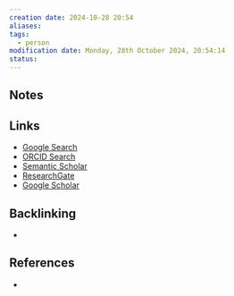 ```yaml
---
creation date: 2024-10-28 20:54
aliases: 
tags:
  - person
modification date: Monday, 28th October 2024, 20:54:14
status:
---
```


## Notes

## Links

- [Google Search](https://www.google.com/search?q=Frances+M.+De+Blasio)
- [ORCID Search](https://orcid.org/orcid-search/search?searchQuery=Frances%20M.%20De%20Blasio)
- [Semantic Scholar](https://www.semanticscholar.org/search?q=Frances%20M.%20De%20Blasio&sort=relevance)
- [ResearchGate](https://www.researchgate.net/search?q=Frances%20M.%20De%20Blasio)
- [Google Scholar](https://scholar.google.com/scholar?q=Frances+M.+De+Blasio)

## Backlinking
+ 

## References
+ 
